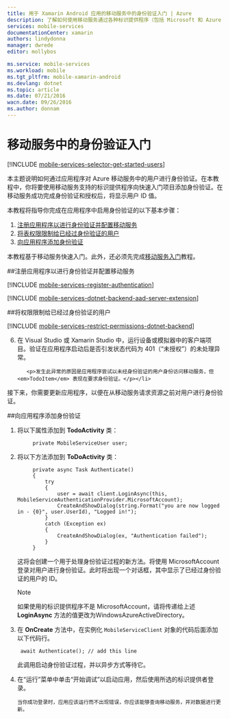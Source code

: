 ```yaml
---
title: 用于 Xamarin Android 应用的移动服务中的身份验证入门 | Azure
description: 了解如何使用移动服务通过各种标识提供程序（包括 Microsoft 和 Azure Active Directory 对 Xamarin Android 应用程序的用户进行身份验证。
services: mobile-services
documentationCenter: xamarin
authors: lindydonna
manager: dwrede
editor: mollybos

ms.service: mobile-services
ms.workload: mobile
ms.tgt_pltfrm: mobile-xamarin-android
ms.devlang: dotnet
ms.topic: article
ms.date: 07/21/2016
wacn.date: 09/26/2016
ms.author: donnam
---
```


# 移动服务中的身份验证入门

[!INCLUDE [mobile-services-selector-get-started-users](../../includes/mobile-services-selector-get-started-users.md)]

本主题说明如何通过应用程序对 Azure 移动服务中的用户进行身份验证。在本教程中，你将要使用移动服务支持的标识提供程序向快速入门项目添加身份验证。在移动服务成功完成身份验证和授权后，将显示用户 ID 值。

本教程将指导你完成在应用程序中启用身份验证的以下基本步骤：

1. [注册应用程序以进行身份验证并配置移动服务]
2. [将表权限限制给已经过身份验证的用户]
3. [向应用程序添加身份验证]

本教程基于移动服务快速入门。此外，还必须先完成[移动服务入门]教程。

##<a name="register"></a>注册应用程序以进行身份验证并配置移动服务

[!INCLUDE [mobile-services-register-authentication](../../includes/mobile-services-register-authentication.md)]

[!INCLUDE [mobile-services-dotnet-backend-aad-server-extension](../../includes/mobile-services-dotnet-backend-aad-server-extension.md)]

##<a name="permissions"></a>将权限限制给已经过身份验证的用户

[!INCLUDE [mobile-services-restrict-permissions-dotnet-backend](../../includes/mobile-services-restrict-permissions-dotnet-backend.md)]

<ol start="6">
<li><p>在 Visual Studio 或 Xamarin Studio 中，运行设备或模拟器中的客户端项目。验证在应用程序启动后是否引发状态代码为 401（“未授权”）的未处理异常。</p>

       <p>发生此异常的原因是应用程序尝试以未经身份验证的用户身份访问移动服务，但 <em>TodoItem</em> 表现在要求身份验证。</p></li>
</ol>

接下来，你需要更新应用程序，以便在从移动服务请求资源之前对用户进行身份验证。

##<a name="add-authentication"></a>向应用程序添加身份验证

1. 将以下属性添加到 **TodoActivity** 类：

            private MobileServiceUser user;

2. 将以下方法添加到 **ToDoActivity** 类：

            private async Task Authenticate()
            {
                try
                {
                    user = await client.LoginAsync(this, MobileServiceAuthenticationProvider.MicrosoftAccount);
                    CreateAndShowDialog(string.Format("you are now logged in - {0}", user.UserId), "Logged in!");
                }
                catch (Exception ex)
                {
                    CreateAndShowDialog(ex, "Authentication failed");
                }
            }

    这将会创建一个用于处理身份验证过程的新方法。将使用 MicrosoftAccount 登录对用户进行身份验证。此时将出现一个对话框，其中显示了已经过身份验证的用户的 ID。

    > [!NOTE]
    >如果使用的标识提供程序不是 MicrosoftAccount，请将传递给上述 **LoginAsync** 方法的值更改为WindowsAzureActiveDirectory。

3. 在 **OnCreate** 方法中，在实例化 `MobileServiceClient` 对象的代码后面添加以下代码行。

        await Authenticate(); // add this line

    此调用启动身份验证过程，并以异步方式等待它。

4. 在“运行”菜单中单击“开始调试”以启动应用，然后使用所选的标识提供者登录。

       当你成功登录时，应用应该运行而不出现错误，你应该能够查询移动服务，并对数据进行更新。

<!-- ## <a name="next-steps"> </a>Next steps

In the next tutorial, [Service-side authorization of Mobile Services users][Authorize users with scripts], you will take the user ID value provided by Mobile Services based on an authenticated user and use it to filter the data returned by Mobile Services. 
 -->

<!-- Anchors. -->

[注册应用程序以进行身份验证并配置移动服务]: #register
[将表权限限制给已经过身份验证的用户]: #permissions
[向应用程序添加身份验证]: #add-authentication
[Next Steps]: #next-steps

<!-- URLs. -->

[Submit an app page]: http://go.microsoft.com/fwlink/p/?LinkID=266582
[My Applications]: http://go.microsoft.com/fwlink/p/?LinkId=262039
[Live SDK for Windows]: http://go.microsoft.com/fwlink/p/?LinkId=262253
[移动服务入门]: ./mobile-services-dotnet-backend-xamarin-android-get-started.md
[Get started with authentication]: ./mobile-services-dotnet-backend-xamarin-android-get-started-users.md
[Get started with push notifications]: /documentation/articles/mobile-services-dotnet-backend-xamarin-android-get-started-push/
[Authorize users with scripts]: ./mobile-services-dotnet-backend-service-side-authorization.md
[JavaScript and HTML]: /documentation/articles/mobile-services-dotnet-backend-windows-store-javascript-get-started-users/
[Azure Management Portal]: https://manage.windowsazure.cn/

<!---HONumber=Mooncake_0118_2016-->